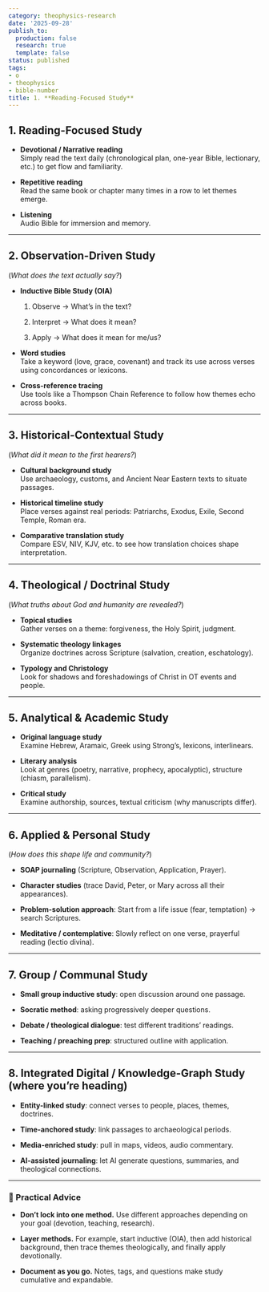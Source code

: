 ```yaml
---
category: theophysics-research
date: '2025-09-28'
publish_to:
  production: false
  research: true
  template: false
status: published
tags:
- o
- theophysics
- bible-number
title: 1. **Reading-Focused Study**
---
```

   
## 1. **Reading-Focused Study**   
   
   
- **Devotional / Narrative reading**     
    Simply read the text daily (chronological plan, one-year Bible, lectionary, etc.) to get flow and familiarity.   
       
   
- **Repetitive reading**     
    Read the same book or chapter many times in a row to let themes emerge.   
       
   
- **Listening**     
    Audio Bible for immersion and memory.   
       
   
   
---   
   
## 2. **Observation-Driven Study**   
   
(_What does the text actually say?_)   
   
   
- **Inductive Bible Study (OIA)**   
       
    1. Observe → What’s in the text?   
           
    2. Interpret → What does it mean?   
           
    3. Apply → What does it mean for me/us?   
           
   
- **Word studies**     
    Take a keyword (love, grace, covenant) and track its use across verses using concordances or lexicons.   
       
   
- **Cross-reference tracing**     
    Use tools like a Thompson Chain Reference to follow how themes echo across books.   
       
   
   
---   
   
## 3. **Historical-Contextual Study**   
   
(_What did it mean to the first hearers?_)   
   
   
- **Cultural background study**     
    Use archaeology, customs, and Ancient Near Eastern texts to situate passages.   
       
   
- **Historical timeline study**     
    Place verses against real periods: Patriarchs, Exodus, Exile, Second Temple, Roman era.   
       
   
- **Comparative translation study**     
    Compare ESV, NIV, KJV, etc. to see how translation choices shape interpretation.   
       
   
   
---   
   
## 4. **Theological / Doctrinal Study**   
   
(_What truths about God and humanity are revealed?_)   
   
   
- **Topical studies**     
    Gather verses on a theme: forgiveness, the Holy Spirit, judgment.   
       
   
- **Systematic theology linkages**     
    Organize doctrines across Scripture (salvation, creation, eschatology).   
       
   
- **Typology and Christology**     
    Look for shadows and foreshadowings of Christ in OT events and people.   
       
   
   
---   
   
## 5. **Analytical & Academic Study**   
   
   
- **Original language study**     
    Examine Hebrew, Aramaic, Greek using Strong’s, lexicons, interlinears.   
       
   
- **Literary analysis**     
    Look at genres (poetry, narrative, prophecy, apocalyptic), structure (chiasm, parallelism).   
       
   
- **Critical study**     
    Examine authorship, sources, textual criticism (why manuscripts differ).   
       
   
   
---   
   
## 6. **Applied & Personal Study**   
   
(_How does this shape life and community?_)   
   
   
- **SOAP journaling** (Scripture, Observation, Application, Prayer).   
       
   
- **Character studies** (trace David, Peter, or Mary across all their appearances).   
       
   
- **Problem-solution approach**: Start from a life issue (fear, temptation) → search Scriptures.   
       
   
- **Meditative / contemplative**: Slowly reflect on one verse, prayerful reading (lectio divina).   
       
   
   
---   
   
## 7. **Group / Communal Study**   
   
   
- **Small group inductive study**: open discussion around one passage.   
       
   
- **Socratic method**: asking progressively deeper questions.   
       
   
- **Debate / theological dialogue**: test different traditions’ readings.   
       
   
- **Teaching / preaching prep**: structured outline with application.   
       
   
   
---   
   
## 8. **Integrated Digital / Knowledge-Graph Study** (where you’re heading)   
   
   
- **Entity-linked study**: connect verses to people, places, themes, doctrines.   
       
   
- **Time-anchored study**: link passages to archaeological periods.   
       
   
- **Media-enriched study**: pull in maps, videos, audio commentary.   
       
   
- **AI-assisted journaling**: let AI generate questions, summaries, and theological connections.   
       
   
   
---   
   
### 📌 Practical Advice   
   
   
- **Don’t lock into one method.** Use different approaches depending on your goal (devotion, teaching, research).   
       
   
- **Layer methods.** For example, start inductive (OIA), then add historical background, then trace themes theologically, and finally apply devotionally.   
       
   
- **Document as you go.** Notes, tags, and questions make study cumulative and expandable.